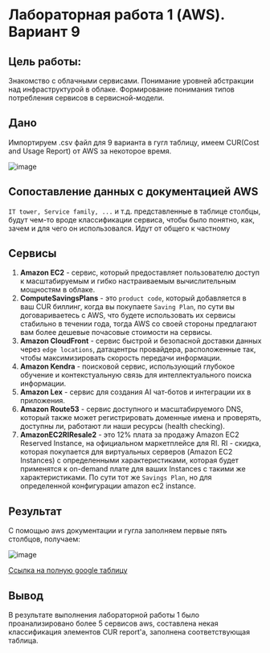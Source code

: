 # Лабораторная работа 1 (AWS). Вариант 9
## Цель работы: 
Знакомство с облачными сервисами. Понимание уровней абстракции над инфраструктурой в облаке. Формирование понимания типов потребления сервисов в сервисной-модели.

## Дано
Импортируем .csv файл для 9 варианта в гугл таблицу, имеем CUR(Cost and Usage Report) от AWS за некоторое время.

![image](https://github.com/user-attachments/assets/fe7a4746-89b3-4f87-aaa6-106e82aeb999)

## Сопоставление данных с документацией AWS

`IT tower, Service family, ...` и т.д. представленные в таблице столбцы, будут чем-то вроде классификации сервиса, чтобы было понятно, как, зачем и для чего он использовался. Идут от общего к частному

## Сервисы

1. **Amazon EC2** - сервис, который предоставляет пользователю доступ к масштабируемым и гибко настраиваемым вычислительным мощностям в облаке.
2. **ComputeSavingsPlans** - это `product code`, который добавляется в ваш CUR биллинг, когда вы покупаете `Saving Plan`, по сути вы договариваетесь с AWS, что будете использовать их сервисы стабильно в течении года, тогда AWS со своей стороны предлагают вам более дешевые почасовые стоимости на сервисы.
3.  **Amazon CloudFront** - сервис быстрой и безопасной доставки данных через `edge locations`, датацентры провайдера, расположенные так, чтобы максимизировать скорость передачи информации.
4.  **Amazon Kendra** - поисковой сервис, использующий глубокое обучение и контекстуальную связь для интеллектуального поиска информации.
5.  **Amazon Lex** - сервис для создания AI чат-ботов и интеграции их в приложения.
6.  **Amazon Route53** - сервис доступного и масштабируемого DNS, который также может регистрировать доменные имена и проверять, доступны ли, работают ли наши ресурсы (health checking).
7. **AmazonEC2RIResale2** - это 12% плата за продажу Amazon EC2 Reserved Instance, на официальном маркетплейсе для RI. RI - скидка, которая покупается для виртуальных серверов (Amazon EC2 Instances) с определенными характеристиками, которая будет применятся к on-demand плате для ваших Instances с такими же характеристиками. По сути тот же `Savings Plan`, но для определенной конфигурации amazon ec2 instance.

## Результат
С помощью aws документации и гугла заполняем первые пять столбцов, получаем:

![image](https://github.com/user-attachments/assets/e53a6c86-0757-445f-be65-a0c02d5cf3ba)

[Ссылка на полную google таблицу](https://docs.google.com/spreadsheets/d/1y6xxefdqfLuOJ3cZuzMtqBCuG8YnYz1bcCDK0d6fR7o/edit?usp=sharing)

## Вывод
В результате выполнения лабораторной работы 1 было проанализировано более 5 сервисов aws, составлена некая классификация элементов CUR report'а, заполнена соответствующая таблица.
